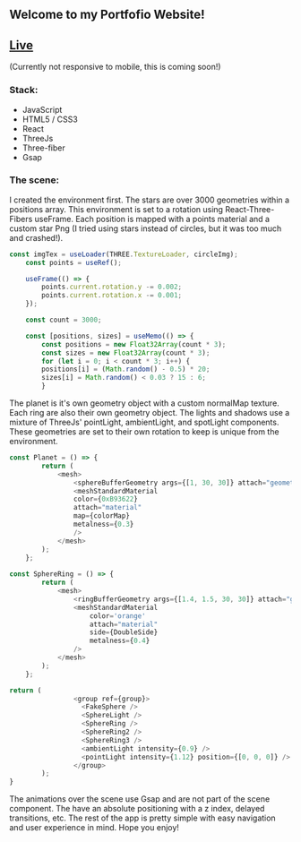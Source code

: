 ## Welcome to my Portfofio Website!

## [Live](https://richsupe.com/)

(Currently not responsive to mobile, this is coming soon!)

### Stack:
  * JavaScript
  * HTML5 / CSS3
  * React
  * ThreeJs
  * Three-fiber
  * Gsap

### The scene:
  I created the environment first. The stars are over 3000 geometries within a positions array. This environment is set to a rotation using React-Three-Fibers useFrame. Each position is mapped with a points material and a custom star Png (I tried using stars instead of circles, but it was too much and crashed!).
```javascript
const imgTex = useLoader(THREE.TextureLoader, circleImg);
    const points = useRef();

    useFrame(() => {
        points.current.rotation.y -= 0.002;
        points.current.rotation.x -= 0.001;
    });

    const count = 3000;

    const [positions, sizes] = useMemo(() => {
        const positions = new Float32Array(count * 3);
        const sizes = new Float32Array(count * 3);
        for (let i = 0; i < count * 3; i++) {
        positions[i] = (Math.random() - 0.5) * 20;
        sizes[i] = Math.random() < 0.03 ? 15 : 6;
        }
```
  The planet is it's own geometry object with a custom normalMap texture. Each ring are also their own geometry object. The lights and shadows use a mixture of ThreeJs' pointLight, ambientLight, and spotLight components. These geometries are set to their own rotation to keep is unique from the environment. 

```javascript
const Planet = () => {
        return (
            <mesh> 
                <sphereBufferGeometry args={[1, 30, 30]} attach="geometry" />
                <meshStandardMaterial
                color={0xB93622}
                attach="material"
                map={colorMap} 
                metalness={0.3}
                />
            </mesh>
        );
    };
    
const SphereRing = () => {
        return (
            <mesh>
                <ringBufferGeometry args={[1.4, 1.5, 30, 30]} attach="geometry" />
                <meshStandardMaterial
                    color='orange'
                    attach="material"
                    side={DoubleSide}
                    metalness={0.4}
                />
            </mesh>
        );
    };

return (
                <group ref={group}>
                  <FakeSphere />
                  <SphereLight /> 
                  <SphereRing />
                  <SphereRing2 />
                  <SphereRing3 />
                  <ambientLight intensity={0.9} />
                  <pointLight intensity={1.12} position={[0, 0, 0]} />
                </group>
        );
}

```

  The animations over the scene use Gsap and are not part of the scene component. The have an absolute positioning with a z index, delayed transitions, etc.
  The rest of the app is pretty simple with easy navigation and user experience in mind. Hope you enjoy!
  


    





